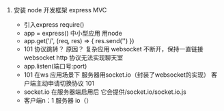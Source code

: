 1. 安装 node 开发框架  express  MVC

    - 引入express  require()
    - app = express() 中小型应用 用node
    - app.get('/', (req, res) => {
        res.send('')
    })
    - 101 协议跳转？  原因？ 复杂应用
        websocket  不断开，保持一直链接  websocket 
        http 协议无法实现聊天室
    - app.listen(端口号:port)
    - 101 在ws 应用场景下  服务器用socket.io（封装了websocket的实现）
        客户端主动申请切换协议 101 
    - socket.io 在服务器端启用后  它会提供/socket.io/socket.io.js
    - 客户端n：1 服务器  io（）

